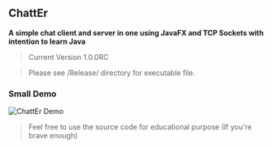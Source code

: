 ## ChattEr

**A simple chat client and server in one using JavaFX and TCP Sockets with intention to learn Java**

> Current Version 1.0.0RC

> Please see /Release/ directory for executable file.



### Small Demo

![ChattEr Demo](http://i.imgur.com/D5vp62m.gif)


> Feel free to use the source code for educational purpose (If you're brave enough)
